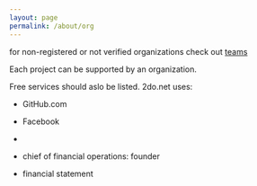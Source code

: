 ```yaml
---
layout: page
permalink: /about/org
---
```

for non-registered or not verified organizations check out [teams](/teams)


Each project can be supported by an organization.



Free services should aslo be listed.
2do.net uses:
* GitHub.com
* Facebook
* 


* chief of financial operations: founder
* financial statement